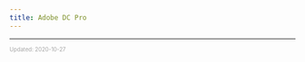 ```yaml
---
title: Adobe DC Pro
---
```


---

<sup><sub><font color="#a6a6a6">Updated: 2020-10-27</font></sub></sup>
